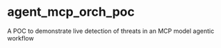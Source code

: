 # agent_mcp_orch_poc
A POC to demonstrate live detection of threats in an MCP model agentic workflow 
